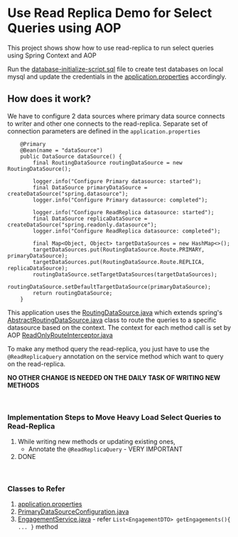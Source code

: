 # Use Read Replica Demo for Select Queries using AOP
This project shows show how to use read-replica to run select queries using Spring Context and AOP

Run the [database-initialize-script.sql](/src/main/resources/database-initialize-script.sql) file to create test databases on local mysql
and update the credentials in the [application.properties](/src/main/resources/application.properties) accordingly.

## How does it work?

We have to configure 2 data sources where primary data source connects to writer and other one
connects to the read-replica. Separate set of connection parameters are defined in the `application.properties`

```
    @Primary
    @Bean(name = "dataSource")
    public DataSource dataSource() {
        final RoutingDataSource routingDataSource = new RoutingDataSource();

        logger.info("Configure Primary datasource: started");
        final DataSource primaryDataSource = createDataSource("spring.datasource");
        logger.info("Configure Primary datasource: completed");

        logger.info("Configure ReadReplica datasource: started");
        final DataSource replicaDataSource = createDataSource("spring.readonly.datasource");
        logger.info("Configure ReadReplica datasource: completed");

        final Map<Object, Object> targetDataSources = new HashMap<>();
        targetDataSources.put(RoutingDataSource.Route.PRIMARY, primaryDataSource);
        targetDataSources.put(RoutingDataSource.Route.REPLICA, replicaDataSource);
        routingDataSource.setTargetDataSources(targetDataSources);
        routingDataSource.setDefaultTargetDataSource(primaryDataSource);
        return routingDataSource;
    }
```

This application uses the [RoutingDataSource.java](/src/main/java/com/example/usereadreplicademoaop/config/RoutingDataSource.java) which extends spring's [AbstractRoutingDataSource.java](https://docs.spring.io/spring-framework/docs/current/javadoc-api/org/springframework/jdbc/datasource/lookup/AbstractRoutingDataSource.html)
class to route the queries to a specific datasource based on the context. The context for each method call is set by AOP [ReadOnlyRouteInterceptor.java](/src/main/java/com/example/usereadreplicademoaop/aop/ReadOnlyRouteInterceptor.java)

To make any method query the read-replica, you just have to use the `@ReadReplicaQuery` annotation on the service method which want to query on the read-replica.

**NO OTHER CHANGE IS NEEDED ON THE DAILY TASK OF WRITING NEW METHODS**

<br/>

### Implementation Steps to Move Heavy Load Select Queries to Read-Replica

1. While writing new methods or updating existing ones,
    - Annotate the  `@ReadReplicaQuery` - VERY IMPORTANT
2. DONE

<br/>

### Classes to Refer
1. [application.properties](/src/main/resources/application.properties)
2. [PrimaryDataSourceConfiguration.java](/src/main/java/com/example/usereadreplicademoaop/config/PrimaryDataSourceConfiguration.java)
5. [EngagementService.java](/src/main/java/com/example/usereadreplicademoaop/service/EngagementService.java) - refer `List<EngagementDTO> getEngagements(){ ... }` method



